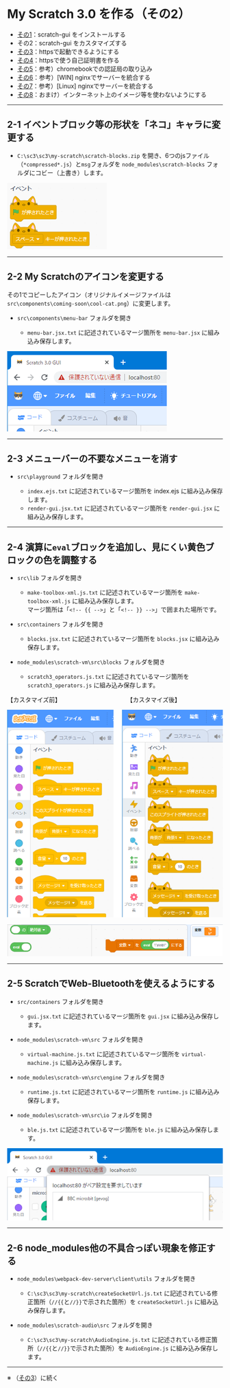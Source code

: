 # My Scratch 3.0 を作る（その2）

- [その1](./my-sc3_1.md)：scratch-gui をインストールする
- その2：scratch-gui をカスタマイズする
- [その3](./my-sc3_3.md)：httpsで起動できるようにする
- [その4](./my-sc3_4.md)：httpsで使う自己証明書を作る
- [その5](./my-sc3_5.md)：参考）chromebookでの認証局の取り込み
- [その6](./my-sc3_6.md)：参考）\[WIN\] nginxでサーバーを統合する
- [その7](./my-sc3_7.md)：参考）\[Linux\] nginxでサーバーを統合する
- [その8](./my-sc3_8.md)：おまけ）インターネット上のイメージ等を使わないようにする

<hr>

## 2-1 イベントブロック等の形状を「ネコ」キャラに変更する

- `C:\sc3\sc3\my-scratch\scratch-blocks.zip` を開き、6つのjsファイル（`*compressed*.js`）と`msg`フォルダを `node_modules\scratch-blocks` フォルダにコビー（上書き）します。

![](images/cat-hat.png)

<hr>

## 2-2 My Scratchのアイコンを変更する

その1でコピーしたアイコン（オリジナルイメージファイルは`src\components\coming-soon\cool-cat.png`）に変更します。

- `src\components\menu-bar` フォルダを開き

	- `menu-bar.jsx.txt` に記述されているマージ箇所を `menu-bar.jsx` に組み込み保存します。

![](images/icon.png)

<hr>

## 2-3 メニューバーの不要なメニューを消す

- `src\playground` フォルダを開き

	- `index.ejs.txt` に記述されているマージ箇所を index.ejs に組み込み保存します。
	- `render-gui.jsx.txt` に記述されているマージ箇所を `render-gui.jsx` に組み込み保存します。

<hr>

## 2-4 演算に`eval`ブロックを追加し、見にくい黄色ブロックの色を調整する

- `src\lib` フォルダを開き

	- `make-toolbox-xml.js.txt` に記述されているマージ箇所を `make-toolbox-xml.js` に組み込み保存します。<br>
マージ箇所は「`<!-- {{ -->`」と「`<!-- }} -->`」で囲まれた場所です。

- `src\containers` フォルダを開き

	- `blocks.jsx.txt` に記述されているマージ箇所を `blocks.jsx` に組み込み保存します。

- `node_modules\scratch-vm\src\blocks` フォルダを開き

	- `scratch3_operators.js.txt` に記述されているマージ箇所を `scratch3_operators.js` に組み込み保存します。

【カスタマイズ前】　　　　　　　　　　　　【カスタマイズ後】
    
![](images/color.png)

![](images/eval.png)

<hr>

## 2-5 ScratchでWeb-Bluetoothを使えるようにする

- `src/containers` フォルダを開き

	- `gui.jsx.txt` に記述されているマージ箇所を `gui.jsx` に組み込み保存します。

- `node_modules\scratch-vm\src` フォルダを開き

	- `virtual-machine.js.txt` に記述されているマージ箇所を `virtual-machine.js` に組み込み保存します。

- `node_modules\scratch-vm\src\engine` フォルダを開き

	- `runtime.js.txt` に記述されているマージ箇所を `runtime.js` に組み込み保存します。

- `node_modules\scratch-vm\src\io` フォルダを開き

	- `ble.js.txt` に記述されているマージ箇所を `ble.js` に組み込み保存します。

![](images/bluetooth.png)

<hr>

## 2-6 node_modules他の不具合っぽい現象を修正する

- `node_modules\webpack-dev-server\client\utils` フォルダを開き

	- `C:\sc3\sc3\my-scratch\createSocketUrl.js.txt` に記述されている修正箇所（`//{{`と`//}}`で示された箇所）を `createSocketUrl.js` に組み込み保存します。

- `node_modules\scratch-audio\src` フォルダを開き

	- `C:\sc3\sc3\my-scratch\AudioEngine.js.txt` に記述されている修正箇所（`//{{`と`//}}`で示された箇所）を `AudioEngine.js` に組み込み保存します。

<hr>

※ （[その3](./my-sc3_3.md)）に続く